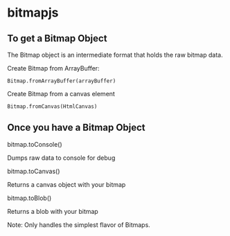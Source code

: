 bitmapjs
========

To get a Bitmap Object
----------------------

The Bitmap object is an intermediate format that holds the raw bitmap data.

Create Bitmap from ArrayBuffer:

	Bitmap.fromArrayBuffer(arrayBuffer)

Create Bitmap from a canvas element
	
	Bitmap.fromCanvas(HtmlCanvas)
  
Once you have a Bitmap Object
-----------------------------

bitmap.toConsole()

  Dumps raw data to console for debug
  
bitmap.toCanvas()

  Returns a canvas object with your bitmap
  
bitmap.toBlob()

  Returns a blob with your bitmap
  
Note: Only handles the simplest flavor of Bitmaps.
